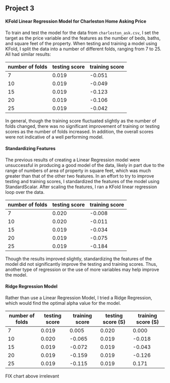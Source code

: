 ## Project 3

#### KFold Linear Regression Model for Charleston Home Asking Price

To train and test the model for the data from ```charleston_ask.csv```, I set the target as the price variable and the features as the number of beds, baths, and square feet of the property. When testing and training a model using KFold, I split the data into a number of different folds, ranging from 7 to 25. All had similar results:

| number of folds | testing score | training score |
| --------------- | ------------- | -------------- |
| 7 | 0.019 | -0.051 |
| 10 | 0.019 | -0.049 |
| 15 | 0.019 | -0.123 |
| 20 | 0.019 | -0.106 |
| 25 | 0.019 | -0.042 |

In general, though the training score fluctuated slightly as the number of folds changed, there was no significant improvement of training or testing scores as the number of folds increased. In addition, the overall scores were not indicative of a well performing model. 

#### Standardizing Features

The previous results of creating a Linear Regression model were unsuccessful in producing a good model of the data, likely in part due to the range of numbers of area of property in square feet, which was much greater than that of the other two features. In an effort to try to improve testing and training scores, I standardized the features of the model using StandardScalar. After scaling the features, I ran a KFold linear regression loop over the data. 

| number of folds | testing score | training score |
| --------------- | ------------- | -------------- |
| 7 | 0.020 | -0.008 |
| 10 | 0.020 | -0.011 |
| 15 | 0.019 | -0.034 |
| 20 | 0.019 | -0.075 |
| 25 | 0.019 | -0.184 |

Though the results improved slightly, standardizing the features of the model did not significantly improve the testing and training scores. Thus, another type of regression or the use of more variables may help improve the model.

#### Ridge Regression Model

Rather than use a Linear Regression Model, I tried a Ridge Regression, which would find the optimal alpha value for the model. 

| number of folds | testing score | training score | testing score (S) | training score (S) |
| --------------- | ------------- | -------------- | ---| --- |
| 7 | 0.019 | 0.005 | 0.020 | 0.000 |
| 10 | 0.020 | -0.065 | 0.019 | -0.018 |
| 15 | 0.019 | -0.072 | 0.019 | -0.043 |
| 20 | 0.019 | -0.159 | 0.019 | -0.126 |
| 25 | 0.019 | -0.115 | 0.019 | 0.171 |
FIX chart above irrelevant



